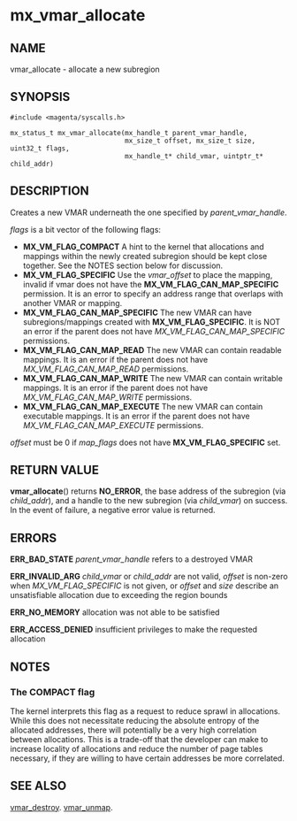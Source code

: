 # mx_vmar_allocate

## NAME

vmar_allocate - allocate a new subregion

## SYNOPSIS

```
#include <magenta/syscalls.h>

mx_status_t mx_vmar_allocate(mx_handle_t parent_vmar_handle,
                             mx_size_t offset, mx_size_t size, uint32_t flags,
                             mx_handle_t* child_vmar, uintptr_t* child_addr)
```

## DESCRIPTION

Creates a new VMAR underneath the one specified by *parent_vmar_handle*.

*flags* is a bit vector of the following flags:
- **MX_VM_FLAG_COMPACT**  A hint to the kernel that allocations and mappings
  within the newly created subregion should be kept close together.   See the
  NOTES section below for discussion.
- **MX_VM_FLAG_SPECIFIC**  Use the *vmar_offset* to place the mapping, invalid if
  vmar does not have the **MX_VM_FLAG_CAN_MAP_SPECIFIC** permission. It is an error
  to specify an address range that overlaps with another VMAR or mapping.
- **MX_VM_FLAG_CAN_MAP_SPECIFIC**  The new VMAR can have subregions/mappings
  created with **MX_VM_FLAG_SPECIFIC**.  It is NOT an error if the parent does
  not have *MX_VM_FLAG_CAN_MAP_SPECIFIC* permissions.
- **MX_VM_FLAG_CAN_MAP_READ**  The new VMAR can contain readable mappings.
  It is an error if the parent does not have *MX_VM_FLAG_CAN_MAP_READ* permissions.
- **MX_VM_FLAG_CAN_MAP_WRITE**  The new VMAR can contain writable mappings.
  It is an error if the parent does not have *MX_VM_FLAG_CAN_MAP_WRITE* permissions.
- **MX_VM_FLAG_CAN_MAP_EXECUTE**  The new VMAR can contain executable mappings.
  It is an error if the parent does not have *MX_VM_FLAG_CAN_MAP_EXECUTE* permissions.

*offset* must be 0 if *map_flags* does not have **MX_VM_FLAG_SPECIFIC** set.

## RETURN VALUE

**vmar_allocate**() returns **NO_ERROR**, the base address of the subregion (via
*child_addr*), and a handle to the new subregion (via *child_vmar*)
on success.  In the event of failure, a negative error value is returned.

## ERRORS

**ERR_BAD_STATE**  *parent_vmar_handle* refers to a destroyed VMAR

**ERR_INVALID_ARG**  *child_vmar* or *child_addr* are not valid, *offset* is
non-zero when *MX_VM_FLAG_SPECIFIC* is not given, or *offset*
and *size* describe an unsatisfiable allocation due to exceeding the region bounds

**ERR_NO_MEMORY**  allocation was not able to be satisfied

**ERR_ACCESS_DENIED**  insufficient privileges to make the requested allocation

## NOTES

### The COMPACT flag

The kernel interprets this flag as a request to reduce sprawl in allocations.
While this does not necessitate reducing the absolute entropy of the allocated
addresses, there will potentially be a very high correlation between allocations.
This is a trade-off that the developer can make to increase locality of
allocations and reduce the number of page tables necessary, if they are willing
to have certain addresses be more correlated.

## SEE ALSO

[vmar_destroy](vmar_destroy.md).
[vmar_unmap](vmar_unmap.md).
